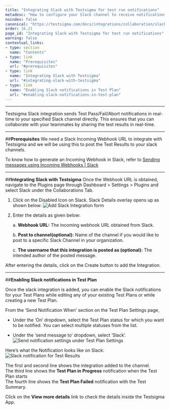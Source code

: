 ```yaml
---
title: "Integrating Slack with Testsigma for test run notifications"
metadesc: "How to configure your Slack channel to receive notifications about Test Results in real-time from Testsigma"
noindex: false
canonical: "https://testsigma.com/docs/integrations/collaboration/slack/"
order: 16.21
page_id: "Integrating Slack with Testsigma for test run notifications"
warning: false
contextual_links:
- type: section
  name: "Contents"
- type: link
  name: "Prerequisites"
  url: "#prerequisites"
- type: link
  name: "Integrating Slack with Testsigma"
  url: "#integrating-slack-with-testsigma"
- type: link
  name: "Enabling Slack notifications in Test Plan"
  url: "#enabling-slack-notifications-in-test-plan"
---
```


---

Testsigma Slack integration sends Test Pass/Fail/Abort notifications in real-time to your specified Slack channel directly. This ensures that you can collaborate with your teammates by sharing the test results in real-time.

---
##**Prerequisites**
We need a Slack Incoming Webhook URL to integrate with Testsigma and we will be using this to post the Test Results to your slack channels.

To know how to generate an Incoming Webhook in Slack, refer to [Sending messages using Incoming Webhooks | Slack](https://api.slack.com/messaging/webhooks)

---
##**Integrating Slack with Testsigma**
Once the Webhook URL is obtained, navigate to the Plugins page through Dashboard > Settings > Plugins and select Slack under the Collaborations Tab.
  1. Click on the Disabled Icon on Slack. Slack Details overlay opens up as shown below:
![Add Slack Integration form](https://docs.testsigma.com/images/slack/add-slack-integration-form.png)
  2. Enter the details as given below:

      a. **Webhook URL:** The incoming webhook URL obtained from Slack.

      b. **Post to channel(optional):** Name of the channel if you would like to post to a specific Slack Channel in your organization.  

      c. **The username that this integration is posted as (optional):** The intended author of the posted message.

After entering the details, click on the Create button to add the Integration.

---
##**Enabling Slack notifications in Test Plan**

Once the slack integration is added, you can enable the Slack notifications for your Test Plans while editing any of your existing Test Plans or while creating a new Test Plan.

From the ‘Send Notification When’ section on the Test Plan Settings page,
 * Under the ‘On’ dropdown, select the Test Plan status for which you want to be notified. You can select multiple statuses from the list.

 * Under the ‘send message to’ dropdown, select ‘Slack’.
![Send notification settings under Test Plan Settings ](https://docs.testsigma.com/images/slack/create-edit-test-plan-send-notification-when.png)

Here’s what the Notification looks like on Slack:
![Slack notification for Test Results ](https://docs.testsigma.com/images/slack/test-results-slack-notification.png)

The first and second line shows the integration added to the channel.<br>
The third line shows the **Test Plan in Progress** notification when the Test Plan starts<br>
The fourth line shows the **Test Plan Failed** notification with the Test Summary.

 Click on the **View more details** link to check the details inside the Testsigma App.
  

